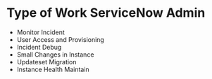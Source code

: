 # Type of Work ServiceNow Admin
- Monitor Incident
- User Access and Provisioning
- Incident Debug
- Small Changes in Instance
- Updateset Migration
- Instance Health Maintain
